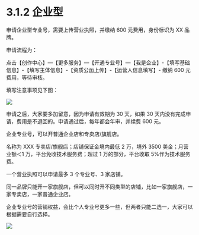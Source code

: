 # 3.1.2 企业型

申请企业型专业号，需要上传营业执照，并缴纳 600 元费用，身份标识为 XX 品牌。

申请流程为：

点击【创作中心】—【更多服务】—【开通专业号】—【我是企业】-【填写基础信息】-【填写主体信息】-【资质公函上传】-【运营人信息填写】- 缴纳 600 元费用，等待审核。

填写注意事项见下图：

![](img/9450c004de3febb5c21e306d03e4fa3e.png)

申请之后，大家要多加留意，因为申请有效期为 30 天，如果 30 天内没有完成申请，费用是不退回的。申请通过后，每年都会年审，并续费 600 元。

企业专业号，可以开普通企业店和专卖店/旗舰店。

名称为 XXX 专卖店/旗舰店；店铺保证金境内最低 2 万，境外 3500 美金；月营业额＜1 万，平台免收技术服务费；超过 1 万的部分，平台收取 5%作为技术服务费。

一个营业执照可以申请最多 3 个专业号、3 家店铺。

同一品牌只能开一家旗舰店，但可以同时开不同类型的店铺，比如一家旗舰店，一家专卖店，一家普通企业店。

企业专业号的营销权益，会比个人专业号更多一些，但两者只能二选一，大家可以根据需要自行选择。

![](img/f5f11c405b1ebfa42488ca1035ca05ad.png)